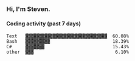 ### Hi, I'm Steven.

#### Coding activity (past 7 days)
```
Text   ▓▓▓▓▓▓▓▓▓▓▓▓▓▓▓▓▓▓▓▓▓▓▓▓▓▓▓▓▓▓  60.08%
Bash   ▓▓▓▓▓▓▓▓▓                       18.39%
C#     ▓▓▓▓▓▓▓                         15.43%
other  ▓▓▓                              6.10%
```
